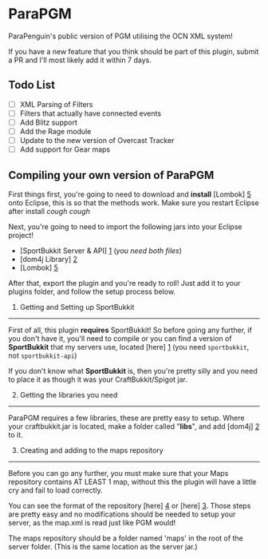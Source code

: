 ParaPGM
=======

ParaPenguin's public version of PGM utilising the OCN XML system!

If you have a new feature that you think should be part of this plugin, submit a PR and I'll most likely add it within 7 days.

Todo List
---------
- [ ] XML Parsing of Filters
- [ ] Filters that actually have connected events
- [ ] Add Blitz support
- [ ] Add the Rage module
- [ ] Update to the new version of Overcast Tracker
- [ ] Add support for Gear maps

Compiling your own version of ParaPGM
-------------------------------------------
First things first, you're going to need to download and **install** [Lombok] [5] onto Eclipse, this is so that the methods work. Make sure you restart Eclipse after install *cough* *cough*

Next, you're going to need to import the following jars into your Eclipse project!
- [SportBukkit Server & API] [1] (_you need both files_)
- [dom4j Library] [2]
- [Lombok] [5]

After that, export the plugin and you're ready to roll! Just add it to your plugins folder, and follow the setup process below.

1. Getting and Setting up SportBukkit
-------------------------------------
First of all, this plugin **requires** SportBukkit! So before going any further, if you don't have it, you'll need to compile or you can find a version of **SportBukkit** that my servers use, located [here] [1] (you need `sportbukkit`, not `sportbukkit-api`)

If you don't know what **SportBukkit** is, then you're pretty silly and you need to place it as though it was your CraftBukkit/Spigot jar.

2. Getting the libraries you need
---------------------------------
ParaPGM requires a few libraries, these are pretty easy to setup.
Where your craftbukkit.jar is located, make a folder called "**libs**", and add [dom4j] [2] to it.

3. Creating and adding to the maps repository
---------------------------------------------
Before you can go any further, you must make sure that your Maps repository contains AT LEAST 1 map, without this the plugin will have a little cry and fail to load correctly.

You can see the format of the repository [here] [4] or [here] [3]. Those steps are pretty easy and no modifications should be needed to setup your server, as the map.xml is read just like PGM would!

The maps repository should be a folder named 'maps' in the root of the server folder. (This is the same location as the server jar.)

[1]: http://ci.maxsa.li/job/SportBukkit/lastBuild/ "SportBukkit"
[2]: http://scrimmage1.teamloading.com/dom4j.jar "dom4j"
[3]: https://maps.oc.tc/ "Overcast Maps"
[4]: http://scrimmage1.teamloading.com/ "Scrimmage Maps"
[5]: http://projectlombok.org/ "Project Lombok"
